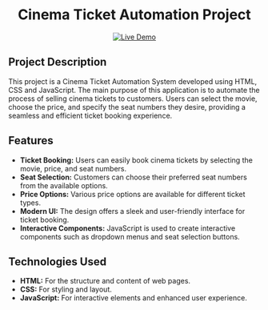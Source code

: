 <!-- Başlık -->
<h1 align="center">Cinema Ticket Automation Project</h1>

<!-- Canlı Demo ve Badges -->
<p align="center">
    <a href="https://ozfidanmert.github.io/Cinema-Ticket-Automation-Project/">
        <img src="https://img.shields.io/badge/Live-Demo-brightgreen" alt="Live Demo">
    </a>
</p>

<!-- Proje Tanımı -->
<h2>Project Description</h2>
<p>This project is a Cinema Ticket Automation System developed using HTML, CSS and JavaScript. The main purpose of this application is to automate the process of selling cinema tickets to customers. Users can select the movie, choose the price, and specify the seat numbers they desire, providing a seamless and efficient ticket booking experience.</p>

<!-- Features -->
<h2>Features</h2>
<ul>
    <li><strong>Ticket Booking:</strong> Users can easily book cinema tickets by selecting the movie, price, and seat numbers.</li>
    <li><strong>Seat Selection:</strong> Customers can choose their preferred seat numbers from the available options.</li>
    <li><strong>Price Options:</strong> Various price options are available for different ticket types.</li>
    <li><strong>Modern UI:</strong> The design offers a sleek and user-friendly interface for ticket booking.</li>
    <li><strong>Interactive Components:</strong> JavaScript is used to create interactive components such as dropdown menus and seat selection buttons.</li>
</ul>

<!-- Technologies Used -->
<h2>Technologies Used</h2>
<ul>
    <li><strong>HTML:</strong> For the structure and content of web pages.</li>
    <li><strong>CSS:</strong> For styling and layout.</li>
    <li><strong>JavaScript:</strong> For interactive elements and enhanced user experience.</li>
</ul>
